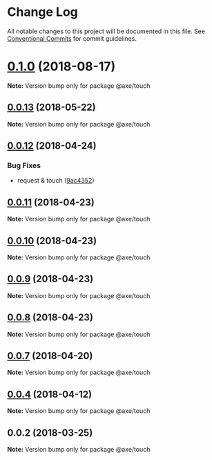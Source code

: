 # Change Log

All notable changes to this project will be documented in this file.
See [Conventional Commits](https://conventionalcommits.org) for commit guidelines.

<a name="0.1.0"></a>
# [0.1.0](https://github.com/ansenhuang/axe/compare/@axe/touch@0.0.13...@axe/touch@0.1.0) (2018-08-17)




**Note:** Version bump only for package @axe/touch

<a name="0.0.13"></a>
## [0.0.13](https://github.com/ansenhuang/axe/compare/@axe/touch@0.0.12...@axe/touch@0.0.13) (2018-05-22)




**Note:** Version bump only for package @axe/touch

<a name="0.0.12"></a>
## [0.0.12](https://github.com/ansenhuang/axe/compare/@axe/touch@0.0.11...@axe/touch@0.0.12) (2018-04-24)


### Bug Fixes

* request & touch ([9ac4352](https://github.com/ansenhuang/axe/commit/9ac4352))




<a name="0.0.11"></a>
## [0.0.11](https://github.com/ansenhuang/axe/compare/@axe/touch@0.0.9...@axe/touch@0.0.11) (2018-04-23)




**Note:** Version bump only for package @axe/touch

<a name="0.0.10"></a>
## [0.0.10](https://github.com/ansenhuang/axe/compare/@axe/touch@0.0.9...@axe/touch@0.0.10) (2018-04-23)




**Note:** Version bump only for package @axe/touch

<a name="0.0.9"></a>
## [0.0.9](https://github.com/ansenhuang/axe/compare/@axe/touch@0.0.7...@axe/touch@0.0.9) (2018-04-23)




**Note:** Version bump only for package @axe/touch

<a name="0.0.8"></a>
## [0.0.8](https://github.com/ansenhuang/axe/compare/@axe/touch@0.0.7...@axe/touch@0.0.8) (2018-04-23)




**Note:** Version bump only for package @axe/touch

<a name="0.0.7"></a>
## [0.0.7](https://github.com/ansenhuang/axe/compare/@axe/touch@0.0.4...@axe/touch@0.0.7) (2018-04-20)




**Note:** Version bump only for package @axe/touch

<a name="0.0.4"></a>
## [0.0.4](https://github.com/ansenhuang/axe/compare/@axe/touch@0.0.3...@axe/touch@0.0.4) (2018-04-12)




**Note:** Version bump only for package @axe/touch

<a name="0.0.2"></a>
## 0.0.2 (2018-03-25)




**Note:** Version bump only for package @axe/touch
